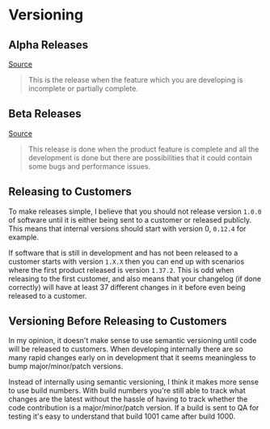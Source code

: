 # Versioning

## Alpha Releases
[Source](https://stackoverflow.com/questions/40067469/what-is-the-difference-between-alpha-and-beta-release)
> This is the release when the feature which you are developing is incomplete or partially complete.

## Beta Releases
[Source](https://stackoverflow.com/questions/40067469/what-is-the-difference-between-alpha-and-beta-release)
> This release is done when the product feature is complete and all the development is done but there are possibilities that it could contain some bugs and performance issues.

## Releasing to Customers
To make releases simple, I believe that you should not release version `1.0.0` of software until it is either being sent to a customer or released publicly. This means that internal versions should start with version 0, `0.12.4` for example.

If software that is still in development and has not been released to a customer starts with version `1.X.X` then you can end up with scenarios where the first product released is version `1.37.2`. This is odd when releasing to the first customer, and also means that your changelog (if done correctly) will have at least 37 different changes in it before even being released to a customer.

## Versioning Before Releasing to Customers
In my opinion, it doesn't make sense to use semantic versioning until code will be released to customers. When developing internally there are so many rapid changes early on in development that it seems meaningless to bump major/minor/patch versions.

Instead of internally using semantic versioning, I think it makes more sense to use build numbers. With build numbers you're still able to track what changes are the latest without the hassle of having to track whether the code contribution is a major/minor/patch version. If a build is sent to QA for testing it's easy to understand that build 1001 came after build 1000.
